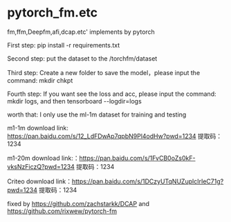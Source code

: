 # pytorch_fm.etc
fm,ffm,Deepfm,afi,dcap.etc' implements by pytorch

First step: pip install -r requirements.txt

Second step: put the dataset to the /torchfm/dataset

Third step: Create a new folder to save the model，please input the command: mkdir chkpt

Fourth step: If you want see the loss and acc, please input the command: mkdir logs, and then tensorboard --logdir=logs

worth that: I only use the ml-1m dataset for training and testing

m1-1m download link: https://pan.baidu.com/s/12_LdFDwAp7qpbN9Pl4odHw?pwd=1234 提取码：1234 

m1-20m download link:：https://pan.baidu.com/s/1FvCB0oZs0kF-vksNzFiczQ?pwd=1234 提取码：1234 

Criteo download link：https://pan.baidu.com/s/1DCzyUTqNUZuplcIrIeC71g?pwd=1234 提取码：1234 

fixed by https://github.com/zachstarkk/DCAP and https://github.com/rixwew/pytorch-fm

